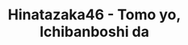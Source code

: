 ---
layout: videojs
title: Hinatazaka46 - Tomo yo, Ichibanboshi da
category: mv
description: >+
    Music & Arrangement: Nakamura Taisuke, TomoLow
    
    Director: Okubo Takuro
    
    Choreographer: Mizuki Marie, YUYU
    
    Producer: Obama Moto

    Production: P.I.C.S.
    
    Filming Cooperation: Ibaraki Prefectural Kashima Soccer Stadium
    
    Translation by @sasori39883522
id: lsQoVMk9nVUV
lang: en
plink: https://hinatacampaign.github.io/tomo-yo-ichibanboshi-da.html
subtitles: 日向坂46友よ一番星だ.en.vtt
video_url: https://youtu.be/uV_Caa5Z_Bs
thumbnail: https://i.ytimg.com/vi/uV_Caa5Z_Bs/maxresdefault.jpg
upload_date: 2023-04-18
---
